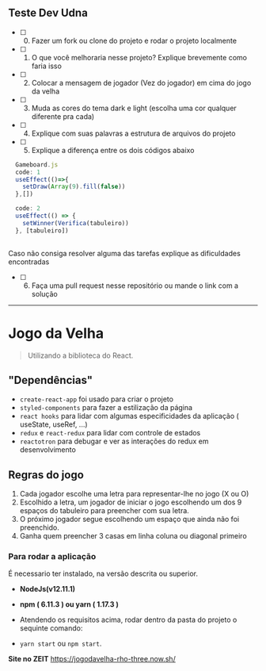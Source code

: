 ## Teste Dev Udna

- [ ] 0)  Fazer um fork ou clone do projeto e rodar o projeto localmente

- [ ] 1) O que você melhoraria nesse projeto? Explique brevemente como faria isso

- [ ] 2) Colocar a mensagem de jogador (Vez do jogador) em cima do jogo da velha

- [ ] 3)  Muda as cores do tema dark e light (escolha uma cor qualquer diferente pra cada)

- [ ] 4)  Explique com suas palavras a estrutura de arquivos do projeto

- [ ] 5)  Explique a diferença entre os dois códigos abaixo

```js
  Gameboard.js
  code: 1
  useEffect(()=>{
    setDraw(Array(9).fill(false))
  },[])

  code: 2
  useEffect(() => {
    setWinner(Verifica(tabuleiro))
  }, [tabuleiro])
  
  ```

Caso não consiga resolver alguma das tarefas explique as dificuldades encontradas

- [ ] 6) Faça uma pull request nesse repositório ou mande o link com a solução 

---


# Jogo da Velha
> Utilizando a biblioteca do React.

## "Dependências"
- `create-react-app` foi usado para criar o projeto
- `styled-components` para fazer a estilização da página
- `react hooks` para lidar com algumas especificidades da aplicação ( useState, useRef, ...)
- `redux` e `react-redux` para lidar com controle de estados
- `reactotron` para debugar e ver as interações do redux em desenvolvimento

## Regras do jogo
1) Cada jogador escolhe uma letra para representar-lhe no jogo (X ou O)
2) Escolhido a letra, um jogador de iniciar o jogo escolhendo um dos 9 espaços do tabuleiro para preencher com sua letra.
3) O próximo jogador segue escolhendo um espaço que ainda não foi preenchido.
4) Ganha quem preencher 3 casas em linha coluna ou diagonal primeiro


### Para rodar a aplicação
É necessario ter instalado, na versão descrita ou superior.

- __NodeJs(v12.11.1)__

- __npm ( 6.11.3 ) ou yarn ( 1.17.3 )__

- Atendendo os requisitos acima, rodar dentro da pasta do projeto o sequinte comando: 
- `yarn start` ou `npm start`.

**Site no ZEIT**
https://jogodavelha-rho-three.now.sh/
